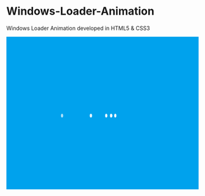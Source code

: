 # Windows-Loader-Animation
Windows Loader Animation developed in HTML5 &amp; CSS3
<br/>
<p align="center">
<img height="400" width="800"  src="Preview.png" />
</p>
